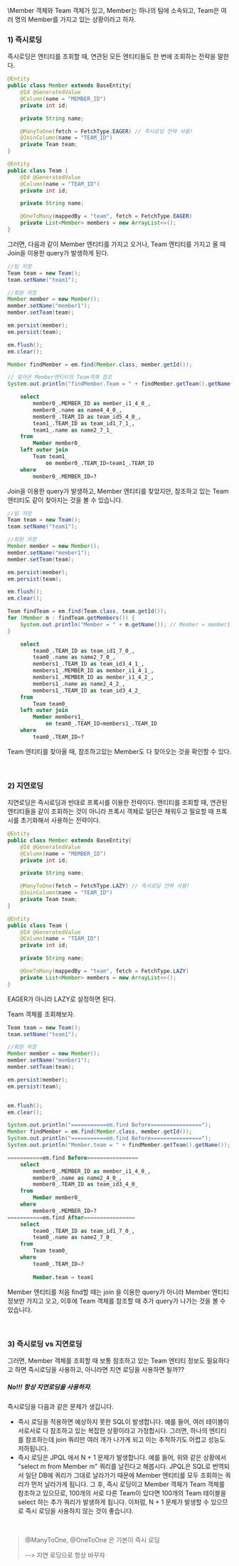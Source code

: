 

\Member 객체와 Team 객체가 있고, Member는 하나의 팀에 소속되고, Team은 여러 명의 Member를 가지고 있는 상황이라고 하자.

### 1) 즉시로딩

즉시로딩은 엔티티를 조회할 때, 연관된 모든 엔티티들도 한 번에 조회하는 전략을 말한다.

```java
@Entity
public class Member extends BaseEntity{
    @Id @GeneratedValue
    @Column(name = "MEMBER_ID")
    private int id;

    private String name;

    @ManyToOne(fetch = FetchType.EAGER) // 즉시로딩 전략 사용!
    @JoinColumn(name = "TEAM_ID")
    private Team team;
}

@Entity
public class Team {
    @Id @GeneratedValue
    @Column(name = "TEAM_ID")
    private int id;

    private String name;

    @OneToMany(mappedBy = "team", fetch = FetchType.EAGER)
    private List<Member> members = new ArrayList<>();
}
```

그러면, 다음과 같이 Member 엔티티를 가지고 오거나, Team 엔티티를 가지고 올 때 Join을 이용한 query가 발생하게 된다.

```java
//팀 저장
Team team = new Team();
team.setName("team1");

//회원 저장
Member member = new Member();
member.setName("member1");
member.setTeam(team);

em.persist(member);
em.persist(team);

em.flush();
em.clear();

Member findMember = em.find(Member.class, member.getId());

// 찾아온 Member엔티티의 Team객체 참조
System.out.println("findMember.Team = " + findMember.getTeam().getName()); // findMember.Team = team1
```

```sql
    select
        member0_.MEMBER_ID as member_i1_4_0_,
        member0_.name as name4_4_0_,
        member0_.TEAM_ID as team_id5_4_0_,
        team1_.TEAM_ID as team_id1_7_1_,
        team1_.name as name2_7_1_ 
    from
        Member member0_ 
    left outer join
        Team team1_ 
            on member0_.TEAM_ID=team1_.TEAM_ID 
    where
        member0_.MEMBER_ID=?
```

Join을 이용한 query가 발생하고, Member 엔티티를 찾았지만, 참조하고 있는 Team 엔티티도 같이 찾아지는 것을 볼 수 있습니다.

```java
//팀 저장
Team team = new Team();
team.setName("team1");

//회원 저장
Member member = new Member();
member.setName("member1");
member.setTeam(team);

em.persist(member);
em.persist(team);

em.flush();
em.clear();

Team findTeam = em.find(Team.class, team.getId());
for (Member m : findTeam.getMembers()) {
    System.out.println("Member = " + m.getName()); // Member = member1
}
```

```sql
    select
        team0_.TEAM_ID as team_id1_7_0_,
        team0_.name as name2_7_0_,
        members1_.TEAM_ID as team_id3_4_1_,
        members1_.MEMBER_ID as member_i1_4_1_,
        members1_.MEMBER_ID as member_i1_4_2_,
        members1_.name as name2_4_2_,
        members1_.TEAM_ID as team_id3_4_2_ 
    from
        Team team0_ 
    left outer join
        Member members1_ 
            on team0_.TEAM_ID=members1_.TEAM_ID 
    where
        team0_.TEAM_ID=?
```

Team 엔티티를 찾아올 때, 참조하고있는 Member도 다 찾아오는 것을 확인할 수 있다.

<br>

### 2) 지연로딩

지연로딩은 즉시로딩과 반대로 프록시를 이용한 전략이다. 엔티티를 조회할 때, 연관된 엔티티들을 같이 조회하는 것이 아니라 프록시 객체로 일단은 채워두고 필요할 때 프록시를 초기화해서 사용하는 전략이다.

```java
@Entity
public class Member extends BaseEntity{
    @Id @GeneratedValue
    @Column(name = "MEMBER_ID")
    private int id;

    private String name;

    @ManyToOne(fetch = FetchType.LAZY) // 즉시로딩 전략 사용!
    @JoinColumn(name = "TEAM_ID")
    private Team team;
}

@Entity
public class Team {
    @Id @GeneratedValue
    @Column(name = "TEAM_ID")
    private int id;

    private String name;

    @OneToMany(mappedBy = "team", fetch = FetchType.LAZY)
    private List<Member> members = new ArrayList<>();
}
```

EAGER가 아니라 LAZY로 설정하면 된다.

Team 객체를 조회해보자.

```java
Team team = new Team();
team.setName("team1");

//회원 저장
Member member = new Member();
member.setName("member1");
member.setTeam(team);

em.persist(member);
em.persist(team);


em.flush();
em.clear();

System.out.println("===========em.find Before================");
Member findMember = em.find(Member.class, member.getId());
System.out.println("===========em.find Before================");
System.out.println("Member.team = " + findMember.getTeam().getName());
```

```sql
===========em.find Before================
    select
        member0_.MEMBER_ID as member_i1_4_0_,
        member0_.name as name2_4_0_,
        member0_.TEAM_ID as team_id3_4_0_ 
    from
        Member member0_ 
    where
        member0_.MEMBER_ID=?
===========em.find After================
    select
        team0_.TEAM_ID as team_id1_7_0_,
        team0_.name as name2_7_0_ 
    from
        Team team0_ 
    where
        team0_.TEAM_ID=?
        
        Member.team = team1
```

Member 엔티티를 처음 find할 때는 join 을 이용한 query가 아니라 Member 엔티티 정보만 가지고 오고, 이후에 Team 객체를 참조할 때 추가 query가 나가는 것을 볼 수 있습니다.

<br>

### 3) 즉시로딩 vs 지연로딩

그러면, Member 객체를 조회할 때 보통 참조하고 있는 Team 엔티티 정보도 필요하다고 하면 즉시로딩을 사용하고, 아니라면 지연 로딩을 사용하면 될까??

##### No!!! 항상 지연로딩을 사용하자.

즉시로딩을 다음과 같은 문제가 생깁니다.

- 즉시 로딩을 적용하면 예상하지 못한 SQL이 발생합니다. 예를 들어, 여러 테이블이 서로서로 다 참조하고 있는 복잡한 상황이라고 가정합시다. 그러면, 하나의 엔티티를 참조하는데 join 쿼리만 여러 개가 나가게 되고 이는 추적하기도 어렵고 성능도 저하됩니다.
- 즉시 로딩은 JPQL 에서 N + 1 문제가 발생합니다. 예를 들어, 위와 같은 상황에서 "select m from Member m" 쿼리를 날린다고 해봅시다. JPQL은 SQL로 번역되서 일단 DB에 쿼리가 그대로 날라가기 때문에 Member 엔티티를 모두 조회하는 쿼리가 먼저 날라가게 됩니다. 그 후, 즉시 로딩이고 Member 객체가 Team 객체를 참조하고 있으므로, 100개의 서로 다른 Team이 있다면 100개의 Team 테이블을 select 하는 추가 쿼리가 발생하게 됩니다. 이처럼, N + 1 문제가 발생할 수 있으므로 즉시 로딩을 사용하지 않는 것이 좋습니다.

<br>

> @ManyToOne, @OneToOne 은 기본이 즉시 로딩
>
> --> 지연 로딩으로 항상 바꾸자

